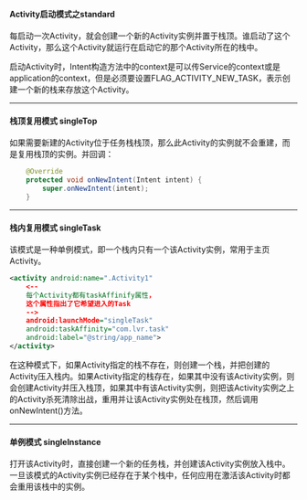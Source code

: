 #### Activity启动模式之standard
每启动一次Activity，就会创建一个新的Activity实例并置于栈顶。谁启动了这个Activity，那么这个Activity就运行在启动它的那个Activity所在的栈中。

启动Activity时，Intent构造方法中的context是可以传Service的context或是application的context，但是必须要设置FLAG_ACTIVITY_NEW_TASK，表示创建一个新的栈来存放这个Activity。

***

#### 栈顶复用模式 singleTop
如果需要新建的Activity位于任务栈栈顶，那么此Activity的实例就不会重建，而是复用栈顶的实例。并回调：
``` java
    @Override
    protected void onNewIntent(Intent intent) {
        super.onNewIntent(intent);
    }
```

***

#### 栈内复用模式 singleTask
该模式是一种单例模式，即一个栈内只有一个该Activity实例，常用于主页Activity。
``` xml
<activity android:name=".Activity1"
    <-- 
    每个Activity都有taskAffinify属性，
    这个属性指出了它希望进入的Task 
    -->
    android:launchMode="singleTask"
    android:taskAffinity="com.lvr.task"
    android:label="@string/app_name">
</activity>
```
在这种模式下，如果Activity指定的栈不存在，则创建一个栈，并把创建的Activity压入栈内。如果Activity指定的栈存在，如果其中没有该Activity实例，则会创建Activity并压入栈顶，如果其中有该Activity实例，则把该Activity实例之上的Activity杀死清除出战，重用并让该Activity实例处在栈顶，然后调用onNewIntent()方法。

***

#### 单例模式 singleInstance
打开该Activity时，直接创建一个新的任务栈，并创建该Activity实例放入栈中。一旦该模式的Activity实例已经存在于某个栈中，任何应用在激活该Activity时都会重用该栈中的实例。
